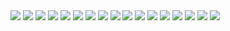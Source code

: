 <img src="https://i.ibb.co/KWnrk9y/jujutsu-kaisen-217-1.jpg">
<img src="https://i.ibb.co/sqcQNnK/jujutsu-kaisen-217-2.jpg">
<img src="https://i.ibb.co/DYFb3B5/jujutsu-kaisen-217-3.jpg">
<img src="https://i.ibb.co/FJZxfXg/jujutsu-kaisen-217-4.jpg">
<img src="https://i.ibb.co/vcxfRG6/jujutsu-kaisen-217-5.jpg">
<img src="https://i.ibb.co/Sspdbqy/jujutsu-kaisen-217-6.jpg">
<img src="https://i.ibb.co/ZVVZhrM/jujutsu-kaisen-217-7.jpg">
<img src="https://i.ibb.co/1Lkwmh4/jujutsu-kaisen-217-8.jpg">
<img src="https://i.ibb.co/5stQGR7/jujutsu-kaisen-217-9.jpg">
<img src="https://i.ibb.co/mGDGsf8/jujutsu-kaisen-217-10.jpg">
<img src="https://i.ibb.co/jRj3bvx/jujutsu-kaisen-217-11.jpg">
<img src="https://i.ibb.co/FwzZFS7/jujutsu-kaisen-217-12.jpg">
<img src="https://i.ibb.co/mX9rysh/jujutsu-kaisen-217-13.jpg">
<img src="https://i.ibb.co/GCwHpjk/jujutsu-kaisen-217-14.jpg">
<img src="https://i.ibb.co/7NmNj7j/jujutsu-kaisen-217-15.jpg">
<img src="https://i.ibb.co/w4TMK3M/jujutsu-kaisen-217-16.jpg">
<img src="https://i.ibb.co/BP97gJB/jujutsu-kaisen-217-17.jpg">
